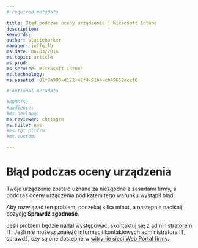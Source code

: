 ```yaml
---
# required metadata

title: Błąd podczas oceny urządzenia | Microsoft Intune
description:
keywords:
author: staciebarker
manager: jeffgilb
ms.date: 06/03/2016
ms.topic: article
ms.prod:
ms.service: microsoft-intune
ms.technology:
ms.assetid: 81f8a990-d172-47f4-91b4-cb49652accf6

# optional metadata

#ROBOTS:
#audience:
#ms.devlang:
ms.reviewer: chrisgre
ms.suite: ems
#ms.tgt_pltfrm:
#ms.custom:

---
```



# Błąd podczas oceny urządzenia
Twoje urządzenie zostało uznane za niezgodne z zasadami firmy, a podczas oceny urządzenia pod kątem tego warunku wystąpił błąd.

Aby rozwiązać ten problem, poczekaj kilka minut, a następnie naciśnij pozycję **Sprawdź zgodność**.

Jeśli problem będzie nadal występować, skontaktuj się z administratorem IT. Jeśli nie możesz znaleźć informacji kontaktowych administratora IT, sprawdź, czy są one dostępne w [witrynie sieci Web Portal firmy](http://portal.manage.microsoft.com).



<!--HONumber=Jun16_HO1-->


